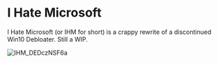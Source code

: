 # I Hate Microsoft

I Hate Microsoft (or IHM for short) is a crappy rewrite of a discontinued Win10 Debloater. Still a WIP.

![IHM_DEDczNSF6a](https://github.com/user-attachments/assets/a0143e97-7fc4-4298-8580-a9d2c5b5ec95)
